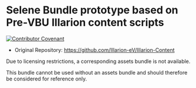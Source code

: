 # Selene Bundle prototype based on Pre-VBU Illarion content scripts

[![Contributor Covenant](https://img.shields.io/badge/Contributor%20Covenant-2.1-4baaaa.svg)](CODE_OF_CONDUCT.md)

- Original Repository: https://github.com/Illarion-eV/Illarion-Content

Due to licensing restrictions, a corresponding assets bundle is not available. 

This bundle cannot be used without an assets bundle and should therefore be considered for reference only.
